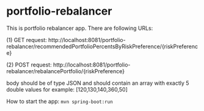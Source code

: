 # portfolio-rebalancer

This is portfolio rebalancer app. There are following URLs:

(1) GET request: http://localhost:8081/portfolio-rebalancer/recommendedPortfolioPercentsByRiskPreference/{riskPreference}

(2) POST request: http://localhost:8081/portfolio-rebalancer/rebalancePortfolio/{riskPreference}

body should be of type JSON and should contain an array with exactly 5 double values for example: [120,130,140,360,50]

How to start the app: `mvn spring-boot:run`